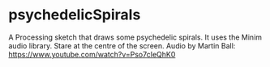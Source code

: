 # psychedelicSpirals
A Processing sketch that draws some psychedelic spirals. It uses the Minim audio library. Stare at the centre of the screen. Audio by Martin Ball:  https://www.youtube.com/watch?v=Pso7cIeQhK0

